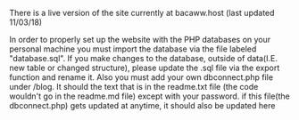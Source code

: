There is a live version of the site currently at bacaww.host (last updated 11/03/18)

In order to properly set up the website with the PHP databases on your personal machine
you must import the database via the file labeled "database.sql". If you make changes to the database, 
outside of data(I.E. new table or changed structure), please update the .sql file via the export function and rename it. 
Also you must add your own dbconnect.php file under /blog. It should the text that is in the readme.txt file (the code wouldn't go in the readme.md file)
except with your password. if this file(the dbconnect.php) gets updated at anytime, it should also be updated here
